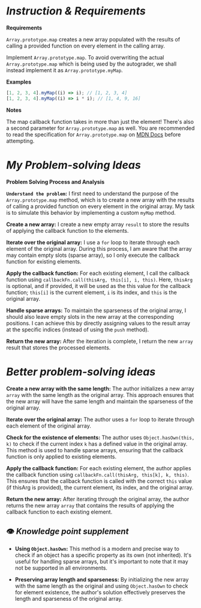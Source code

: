 # *Instruction & Requirements*

**Requirements**

`Array.prototype.map` creates a new array populated with the results of calling a provided function on every element in the calling array.

Implement `Array.prototype.map`. To avoid overwriting the actual `Array.prototype.map` which is being used by the autograder, we shall instead implement it as `Array.prototype.myMap`.

**Examples**

```javascript
[1, 2, 3, 4].myMap((i) => i); // [1, 2, 3, 4]
[1, 2, 3, 4].myMap((i) => i * i); // [1, 4, 9, 16]
```

**Notes**

The map callback function takes in more than just the element! There's also a second parameter for `Array.prototype.map` as well. You are recommended to read the specification for `Array.prototype.map` on [MDN Docs](https://developer.mozilla.org/en-US/docs/Web/JavaScript/Reference/Global_Objects/Array/map) before attempting.

# *My Problem-solving Ideas*

**Problem Solving Process and Analysis**

**`Understand the problem`:** I first need to understand the purpose of the `Array.prototype.map` method, which is to create a new array with the results of calling a provided function on every element in the original array. My task is to simulate this behavior by implementing a custom `myMap` method.

**Create a new array:** I create a new empty array `result` to store the results of applying the callback function to the elements.

**Iterate over the original array:** I use a `for` loop to iterate through each element of the original array. During this process, I am aware that the array may contain empty slots (sparse array), so I only execute the callback function for existing elements.

**Apply the callback function:** For each existing element, I call the callback function using `callbackFn.call(thisArg, this[i], i, this)`. Here, `thisArg` is optional, and if provided, it will be used as the this value for the callback function; `this[i]` is the current element, `i` is its index, and `this` is the original array.

**Handle sparse arrays:** To maintain the sparseness of the original array, I should also leave empty slots in the new array at the corresponding positions. I can achieve this by directly assigning values to the result array at the specific indices (instead of using the `push` method).

**Return the new array:** After the iteration is complete, I return the new `array` result that stores the processed elements.


# *Better problem-solving ideas*

**Create a new array with the same length:** The author initializes a new array `array` with the same length as the original array. This approach ensures that the new array will have the same length and maintain the sparseness of the original array.

**Iterate over the original array:** The author uses a `for` loop to iterate through each element of the original array.

**Check for the existence of elements:** The author uses `Object.hasOwn(this, k)` to check if the current index `k` has a defined value in the original array. This method is used to handle sparse arrays, ensuring that the callback function is only applied to existing elements.

**Apply the callback function:** For each existing element, the author applies the callback function using `callbackFn.call(thisArg, this[k], k, this)`. This ensures that the callback function is called with the correct `this` value (if thisArg is provided), the current element, its index, and the original array.

**Return the new array:** After iterating through the original array, the author returns the new array `array` that contains the results of applying the callback function to each existing element.

## 👁 *Knowledge point supplement*

- **Using `Object.hasOwn`:** This method is a modern and precise way to check if an object has a specific property as its own (not inherited). It's useful for handling sparse arrays, but it's important to note that it may not be supported in all environments.

- **Preserving array length and sparseness:** By initializing the new array with the same length as the original and using `Object.hasOwn` to check for element existence, the author's solution effectively preserves the length and sparseness of the original array.